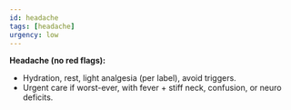 ```yaml
---
id: headache
tags: [headache]
urgency: low
---
```


**Headache (no red flags):**
- Hydration, rest, light analgesia (per label), avoid triggers.
- Urgent care if worst-ever, with fever + stiff neck, confusion, or neuro deficits.
